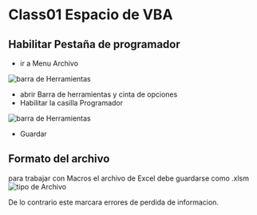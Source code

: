 # Class01 Espacio de VBA

## Habilitar Pestaña de programador

* ir a Menu Archivo
<image src="/Imagenes/barra de herramientas.png" alt="barra de Herramientas">

* abrir Barra de herramientas y cinta de opciones
* Habilitar la casilla Programador


<image src="/Imagenes/HabilitarProgramador.png" alt="barra de Herramientas">

* Guardar

## Formato del archivo

para trabajar con Macros el archivo de Excel debe guardarse como .xlsm
<image src="/Imagenes/LibroHabilitadoMacros.png" alt="tipo de Archivo">

De lo contrario este marcara errores de perdida de informacion.